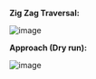 **Zig Zag Traversal:**       
        
![image](https://github.com/user-attachments/assets/8e927ed3-fb9e-44e3-9a5e-7eab328d4412)    

**Approach (Dry run):**    
     
![image](https://github.com/user-attachments/assets/5a4b32df-27c5-474a-b1b8-f85d6e0fb5fe)
      
